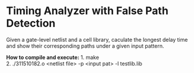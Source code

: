 # Timing Analyzer with False Path Detection
Given a gate-level netlist and a cell library, caculate the longest delay time and show their corresponding paths under a given input pattern.


**How to compile and execute:**
    1. make  
    2. ./311510182.o \<netlist file\> -p \<input pat\> -l testlib.lib  
